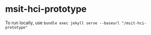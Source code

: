 # msit-hci-prototype

To run locally, use `bundle exec jekyll serve --baseurl "/msit-hci-prototype"`